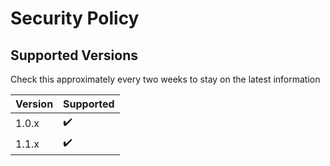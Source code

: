 # Security Policy

## Supported Versions

Check this approximately every two weeks to stay on the latest information

| Version | Supported          |
| ------- | ------------------ |
| 1.0.x   | ✔️                |
| 1.1.x   | ✔️                |


